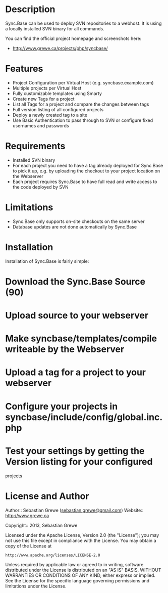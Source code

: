 Description
===========

Sync.Base can be used to deploy SVN repositories to a webhost. It is
using a locally installed SVN binary for all commands.

You can find the official project homepage and screenshots here:

* http://www.grewe.ca/projects/php/syncbase/

Features
========

* Project Configuration per Virtual Host (e.g. syncbase.example.com)
* Multiple projects per Virtual Host
* Fully customizable templates using Smarty
* Create new Tags for a project
* List all Tags for a project and compare the changes between tags
* Full version listing of all configured projects
* Deploy a newly created tag to a site
* Use Basic Authentication to pass through to SVN or configure fixed
  usernames and passwords

Requirements
============

* Installed SVN binary
* For each project you need to have a tag already deployed for Sync.Base
  to pick it up, e.g. by uploading the checkout to your project location
  on the Webserver
* Each project requires Sync.Base to have full read and write access to
  the code deployed by SVN

Limitations
===========

* Sync.Base only supports on-site checkouts on the same server
* Database updates are not done automatically by Sync.Base

Installation
============

Installation of Sync.Base is fairly simple:

# Download the Sync.Base Source (90)
# Upload source to your webserver
# Make syncbase/templates/compile writeable by the Webserver
# Upload a tag for a project to your webserver
# Configure your projects in syncbase/include/config/global.inc.php
# Test your settings by getting the Version listing for your configured
  projects

License and Author
==================

Author:: Sebastian Grewe (<sebastian.grewe@gmail.com>) 
Website:: http://www.grewe.ca

Copyright:: 2013, Sebastian Grewe

Licensed under the Apache License, Version 2.0 (the "License");
you may not use this file except in compliance with the License.
You may obtain a copy of the License at

    http://www.apache.org/licenses/LICENSE-2.0

Unless required by applicable law or agreed to in writing, software
distributed under the License is distributed on an "AS IS" BASIS,
WITHOUT WARRANTIES OR CONDITIONS OF ANY KIND, either express or implied.
See the License for the specific language governing permissions and
limitations under the License.
